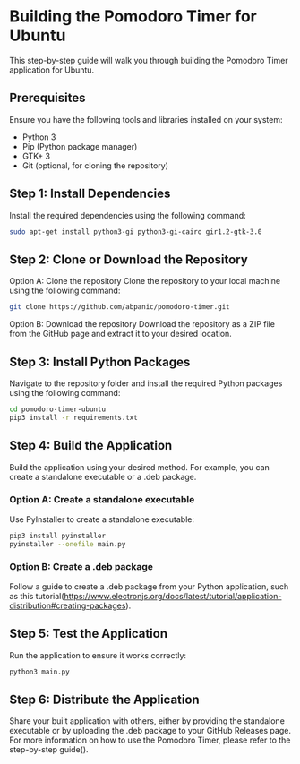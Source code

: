 # Building the Pomodoro Timer for Ubuntu

This step-by-step guide will walk you through building the Pomodoro Timer application for Ubuntu.

## Prerequisites

Ensure you have the following tools and libraries installed on your system:

- Python 3
- Pip (Python package manager)
- GTK+ 3
- Git (optional, for cloning the repository)

## Step 1: Install Dependencies

Install the required dependencies using the following command:

```bash
sudo apt-get install python3-gi python3-gi-cairo gir1.2-gtk-3.0
```
## Step 2: Clone or Download the Repository
Option A: Clone the repository
Clone the repository to your local machine using the following command:

```bash
git clone https://github.com/abpanic/pomodoro-timer.git
```
Option B: Download the repository
Download the repository as a ZIP file from the GitHub page and extract it to your desired location.

## Step 3: Install Python Packages
Navigate to the repository folder and install the required Python packages using the following command:

```bash
cd pomodoro-timer-ubuntu
pip3 install -r requirements.txt
```
## Step 4: Build the Application
Build the application using your desired method. For example, you can create a standalone executable or a .deb package.

### Option A: Create a standalone executable
Use PyInstaller to create a standalone executable:

```bash
pip3 install pyinstaller
pyinstaller --onefile main.py
```
### Option B: Create a .deb package
Follow a guide to create a .deb package from your Python application, such as this tutorial(https://www.electronjs.org/docs/latest/tutorial/application-distribution#creating-packages).

## Step 5: Test the Application
Run the application to ensure it works correctly:

```bash
python3 main.py
```
## Step 6: Distribute the Application
Share your built application with others, either by providing the standalone executable or by uploading the .deb package to your GitHub Releases page.
For more information on how to use the Pomodoro Timer, please refer to the step-by-step guide().
